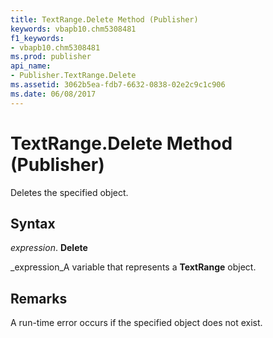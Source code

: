 ```yaml
---
title: TextRange.Delete Method (Publisher)
keywords: vbapb10.chm5308481
f1_keywords:
- vbapb10.chm5308481
ms.prod: publisher
api_name:
- Publisher.TextRange.Delete
ms.assetid: 3062b5ea-fdb7-6632-0838-02e2c9c1c906
ms.date: 06/08/2017
---
```



# TextRange.Delete Method (Publisher)

Deletes the specified object.


## Syntax

 _expression_. **Delete**

 _expression_A variable that represents a **TextRange** object.


## Remarks

A run-time error occurs if the specified object does not exist.


